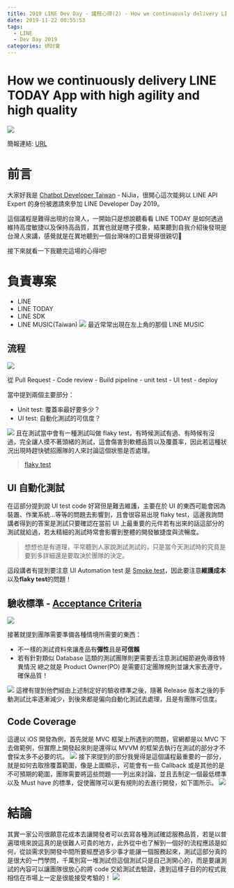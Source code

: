 ```yaml
---
title: 2019 LINE Dev Day - 議程心得(2) - How we continuously delivery LINE TODAY App with high agility and high quality
date: 2019-11-22 00:55:53
tags:
  - LINE
  - Dev Day 2019
categories: 研討會
---
```


# How we continuously delivery LINE TODAY App with high agility and high quality
![](https://i.imgur.com/ZGXdq4F.png)

簡報連結: [URL](https://speakerdeck.com/line_devday2019/how-we-continuously-delivery-line-today-app-with-high-agility-and-high-quality)

# 前言
大家好我是 [Chatbot Developer Taiwan](https://www.facebook.com/groups/chatbot.tw/) - NiJia，很開心這次能夠以 LINE API Expert 的身份被邀請來參加 LINE Developer Day 2019。

這個議程是難得出現的台灣人，一開始只是想說聽看看 LINE TODAY 是如何透過維持高度敏捷以及保持高品質，其實也就是瞎子摸象，結果聽到自我介紹後發現是台灣人來講，感覺就是在異地聽到一個台灣味的口音覺得很親切🤣

接下來就看一下我聽完這場的心得吧!

# 負責專案

- LINE
- LINE TODAY
- LINE SDK
- LINE MUSIC(Taiwan)
![](https://i.imgur.com/nVgupO1m.jpg)
最近常常出現在左上角的那個 LINE MUSIC

## 流程
![](https://i.imgur.com/WTUuqWX.png)

從 Pull Request - Code review - Build pipeline - unit test - UI test - deploy

當中提到兩個主要部分：
- Unit test: 覆蓋率最好要多少？
- UI test: 自動化測試的可信度？

![](https://i.imgur.com/kNu9cv9.jpg)
且在測試當中會有一種測試叫做 flaky test，有時候測試有過、有時候有沒過，完全讓人摸不著頭緒的測試，這會傷害到軟體品質以及覆蓋率，因此若這種狀況出現時趕快號招團隊的人來討論這個狀態是否處理。

> [flaky test](http://blog.castman.net/%E7%A0%94%E7%A9%B6/2016/06/06/flaky-tests.html)

## UI 自動化測試
在這部分提到說 UI test code 好寫但是難去維護，主要在於 UI 的東西可能會因為裝置、作業系統...等等的問題去影響到，且會很容易出現 flaky test，這邊我詢問講者得到的答案是測試只要確認在當前 UI 上最重要的元件若有出來的話這部分的測試就給過，若太精細的測試時常會影響到整體的開發敏捷度與流暢度。

> 想想也是有道理，平常聽到人家說測試測試的，只是當今天測試時的究竟是要到多詳細還是要取決於團隊的決定。

這段講者有提到要注意 UI Automation test 是 [Smoke test](https://en.wikipedia.org/wiki/Smoke_testing_(software))，因此要注意**維護成本**以及**flaky test**的問題！

## 驗收標準 - [Acceptance Criteria](https://www.altexsoft.com/blog/business/acceptance-criteria-purposes-formats-and-best-practices/)
![](https://i.imgur.com/N5ovDf7.jpg)

接著就提到團隊需要準備各種情境所需要的東西：
- 不一樣的測試資料來讓產品有**彈性**且是**可信賴**
- 若有針對類似 Database 這類的測試團隊則更需要去注意測試細節避免導致特異情況
總之就是 Product Owner(PO) 是需要訂定團隊規則並讓大家去遵守，確保品質！

![](https://i.imgur.com/Vq13ngl.png)
這裡有提到他們經由上述制定好的驗收標準之後，隨著 Release 版本之後的手動測試比率逐漸減少，到後來都是偏向自動化測試去處理，且是有團隊可信度。

## Code Coverage
這邊以 iOS 開發為例，首先就是 MVC 框架上所遇到的問題，官網都是以 MVC 下去做範例，但實際上開發起來則是還得以 MVVM 的框架去執行在測試的部分才不會採太多不必要的坑。
![](https://i.imgur.com/WOIgOQe.png)
接下來提到的部分我覺得是這個議程最重要的一部分，就是如何去取捨覆蓋範圍，像是上圖顯示，可能會有一些 Callback 或是其他的是不可預期的範圍，團隊需要將這些問題一一列出來討論，並且去制定一個最低標準以及 Must have 的標準，促使團隊可以更有規則的去進行開發，如下圖所示。
![](https://i.imgur.com/jidpVl3.png)

# 結論
其實一家公司很願意花成本去讓開發者可以去寫各種測試確認服務品質，若是以普遍環境來說這真的是很難人可貴的地方，此外從中也了解到一個好的流程應該是如何，從談需求到開發中間所要經歷過多少事才能讓一個服務起來，測試這部分真的是很大的一門學問，千萬別寫一堆測試但這個測試只是自己測開心的，而是要讓測試的內容可以讓團隊很放心的將 code 交給測試去驗證，達到這樣子目的的程式我相信在市場上一定是很能接受考驗的！
![](https://i.imgur.com/HnFB307.png)
